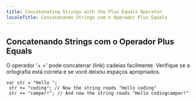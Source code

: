 ```yaml
---
title: Concatenating Strings with the Plus Equals Operator
localeTitle: Concatenando Strings com o Operador Plus Equals
---
```

## Concatenando Strings com o Operador Plus Equals

O operador '+ =' pode concatenar (link) cadeias facilmente. Verifique se a ortografia está correta e se você deixou espaços apropriados.
```
var str = "Hello "; 
 str += "coding"; // Now the string reads "Hello coding" 
 str += "camper!"; // And now the string reads "Hello codingcamper!" 

```